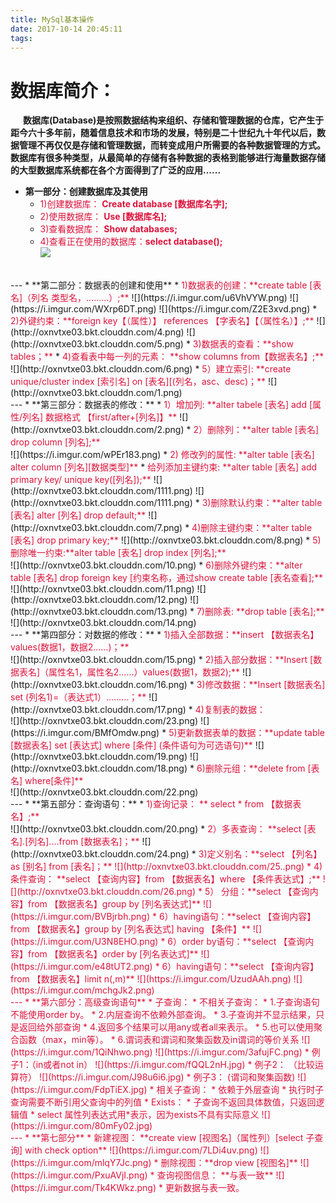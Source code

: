 ```yaml
---
title: MySql基本操作
date: 2017-10-14 20:45:11
tags:
---
```

# 数据库简介：</br>
**&nbsp;&nbsp;&nbsp;&nbsp;&nbsp;&nbsp;数据库(Database)是按照数据结构来组织、存储和管理数据的仓库，它产生于距今六十多年前，随着信息技术和市场的发展，特别是二十世纪九十年代以后，数据管理不再仅仅是存储和管理数据，而转变成用户所需要的各种数据管理的方式。数据库有很多种类型，从最简单的存储有各种数据的表格到能够进行海量数据存储的大型数据库系统都在各个方面得到了广泛的应用......**
<!-- more -->
* **第一部分：创建数据库及其使用**
    * <font color=#DC143C>1)创建数据库：  **Create database [数据库名字];**</font>
    * <font color=#DC143C>2)使用数据库：  **Use [数据库名];**</font>
    * <font color=#DC143C>3)查看数据库：  **Show databases;**</font>
    * <font color=#DC143C>4)查看正在使用的数据库：**select database();**</font></br>
   ![](https://i.imgur.com/aPE9qWN.png)
</br>
---
* **第二部分：数据表的创建和使用**
    * <font color=#DC143C>1)数据表的创建：**create table [表名]（列名 类型名，………）;**</font>
   ![](https://i.imgur.com/u6VhVYW.png)
   ![](https://i.imgur.com/WXrp6DT.png)
   ![](https://i.imgur.com/Z2E3xvd.png)
    * <font color=#DC143C>2)外键约束：**foreign key【（属性）】 references 【字表名】【（属性名）】;**</font>
   ![](http://oxnvtxe03.bkt.clouddn.com/4.png)    
   ![](http://oxnvtxe03.bkt.clouddn.com/5.png)
    * <font color=#DC143C>3)数据表的查看：**show tables；**</font>
    * <font color=#DC143C>4)查看表中每一列的元素：  **show columns from【数据表名】;**</font>
   ![](http://oxnvtxe03.bkt.clouddn.com/6.png)
    * <font color=#DC143C> 5）建立索引: **create unique/cluster index [索引名] on [表名][(列名，asc、desc)；**</font>
   ![](http://oxnvtxe03.bkt.clouddn.com/1.png)
</br>
---
* **第三部分：数据表的修改：**
    * <font color=#DC143C> 1）增加列: **alter tabele [表名] add [属性/列名] 数据格式 【first/after+[列名]】**</font>
   ![](http://oxnvtxe03.bkt.clouddn.com/2.png)
    * <font color=#DC143C> 2）删除列：**alter table [表名] drop
   column [列名];**</font></br>
   ![](https://i.imgur.com/wPEr183.png)
    * <font color=#DC143C> 2) 修改列的属性:   **alter table [表名] alter column [列名][数据类型]**</font>
    * <font color=#DC143C> 给列添加主键约束:   **alter table [表名] add  primary key/ unique key([列名]);**</font>
   ![](http://oxnvtxe03.bkt.clouddn.com/1111.png)
   ![](http://oxnvtxe03.bkt.clouddn.com/1111.png) 
    * <font color=#DC143C> 3)删除默认约束：**alter table [表名] alter [列名] drop default;**</font>
   ![](http://oxnvtxe03.bkt.clouddn.com/7.png)
    * <font color=#DC143C> 4)删除主键约束：**alter table [表名] drop primary key;**</font>
   ![](http://oxnvtxe03.bkt.clouddn.com/8.png)
    * <font color=#DC143C>5)删除唯一约束:**alter table [表名] drop index [列名];**</font></br>
   ![](http://oxnvtxe03.bkt.clouddn.com/10.png)
    * <font color=#DC143C>6)删除外键约束：**alter table [表名] drop foreign key [约束名称，通过show create table [表名查看];**</font>
   ![](http://oxnvtxe03.bkt.clouddn.com/11.png)
   ![](http://oxnvtxe03.bkt.clouddn.com/12.png)
   ![](http://oxnvtxe03.bkt.clouddn.com/13.png)
    * <font color=#DC143C>7)删除表:   **drop table [表名];**</font></br>
   ![](http://oxnvtxe03.bkt.clouddn.com/14.png)
</br>
---
* **第四部分：对数据的修改：**
    * <font color=#DC143C> 1)插入全部数据：**insert 【数据表名】values(数据1，数据2……)；**</font><br>
   ![](http://oxnvtxe03.bkt.clouddn.com/15.png)
    * <font color=#DC143C> 2)插入部分数据：**Insert [数据表名]（属性名1，属性名2……）values(数据1，数据2);**</font>
   ![](http://oxnvtxe03.bkt.clouddn.com/16.png)
    * <font color=#DC143C> 3)修改数据：**Insert [数据表名] set (列名1)=（表达式1）………；**</font>
   ![](http://oxnvtxe03.bkt.clouddn.com/17.png)
    *  <font color=#DC143C> 4)复制表的数据：</font></br>
   ![](http://oxnvtxe03.bkt.clouddn.com/23.png)
   ![](https://i.imgur.com/BMfOmdw.png)
    * <font color=#DC143C> 5)更新数据表单的数据：**update table [数据表名] set [表达式]  where [条件] (条件语句为可选语句)**</font>
   ![](http://oxnvtxe03.bkt.clouddn.com/19.png)  
   ![](http://oxnvtxe03.bkt.clouddn.com/18.png)
    *  <font color=#DC143C> 6)删除元组：**delete from [表名] where[条件]**</font></br>
   ![](http://oxnvtxe03.bkt.clouddn.com/22.png)
</br>
---
* **第五部分：查询语句：**
    * <font color=#DC143C> 1)查询记录： ** select * from 【数据表名】;**</font></br>
   ![](http://oxnvtxe03.bkt.clouddn.com/20.png) 
    * <font color=#DC143C> 2）多表查询： **select [表名].[列名]....from [数据表名]；**</font>
   ![](http://oxnvtxe03.bkt.clouddn.com/24.png)
    * <font color=#DC143C> 3)定义别名：**select 【列名】as [别名] from [表名]；**</front>
   ![](http://oxnvtxe03.bkt.clouddn.com/25..png)
    * <font color=#DC143C> 4) 条件查询： **select 【查询内容】from 【数据表名】where 【条件表达式】;**</font>
   ![](http://oxnvtxe03.bkt.clouddn.com/26.png)
    * <font color=#DC143C> 5） 分组：**select 【查询内容】from 【数据表名】group by [列名表达式]**</front>
   ![](https://i.imgur.com/BVBjrbh.png)
    * <font color=#DC143C> 6）having语句：**select 【查询内容】from 【数据表名】group by [列名表达式] having 【条件】**</front>
   ![](https://i.imgur.com/U3N8EHO.png)
    * <font color=#DC143C> 6）order by语句：**select 【查询内容】from 【数据表名】order by [列名表达式]**</front>
   ![](https://i.imgur.com/e48tUT2.png)
    * <font color=#DC143C> 6）having语句：**select 【查询内容】from 【数据表名】limit n(,m)**</front>
   ![](https://i.imgur.com/UzudAAh.png)
   ![](https://i.imgur.com/mchgJk2.png)
</br>
---
* **第六部分：高级查询语句**
   * <font color=#DC143C>子查询：
       * 不相关子查询：
           * 1.子查询语句不能使用order by。
           * 2.内层查询不依赖外部查询。
           * 3.子查询并不显示结果，只是返回给外部查询
           * 4.返回多个结果可以用any或者all来表示。
           * 5.也可以使用聚合函数（max，min等）。
           * 6.谓词表和谓词和聚集函数及in谓词的等价关系
           ![](https://i.imgur.com/1QiNhwo.png)
           ![](https://i.imgur.com/3afujFC.png)
           * 例子1：（in或者not in）
           ![](https://i.imgur.com/fQQL2nH.jpg)
           * 例子2： （比较运算符）
           ![](https://i.imgur.com/J98u6i6.jpg)
           * 例子3：  (谓词和聚集函数)
           ![](https://i.imgur.com/FdpTiEX.jpg)
       * 相关子查询：
           * 依赖于外层查询
           * 执行时子查询需要不断引用父查询中的列值
       * Exists：
           * 子查询不返回具体数值，只返回逻辑值 
           * select 属性列表达式用*表示，因为exists不具有实际意义
           ![](https://i.imgur.com/80mFy02.jpg)
</br>
---
* **第七部分**
    * 新建视图： **create view [视图名]（属性列）[select 子查询] with check option**
    ![](https://i.imgur.com/7LDi4uv.png)
    ![](https://i.imgur.com/mlqY7Jc.png)
    * 删除视图：**drop view [视图名]**
    ![](https://i.imgur.com/PxuAVjI.png)
    * 查询视图信息： **与表一致**
    ![](https://i.imgur.com/Tk4KWkz.png)
    * 更新数据与表一致。</front>
   
    


    
    


